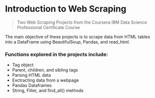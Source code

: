 # Introduction to Web Scraping

> Two Web Scraping Projects from the Coursera IBM Data Science Professional Certificate Course <br />

The main objective of these projects is to scrape data from HTML tables into a DataFrame using BeautifulSoup, Pandas, and read_html. </br>
### Functions explored in the projects include:</br>
* Tag object
* Parent, children, and sibling tags
* Parsing HTML data
* Exctracting data from a webpage
* Pandas Dataframes
* String, Filter, and find_all() methods
